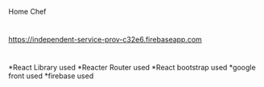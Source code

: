 <!-- WebSite Name -->
Home Chef
#

<!-- Deploy link -->
https://independent-service-prov-c32e6.firebaseapp.com
#
<!-- library and Framework -->
*React Library used
*Reacter Router used
*React bootstrap used
*google front used
*firebase used
